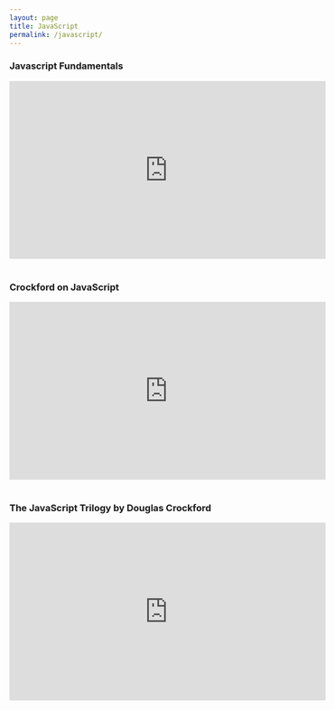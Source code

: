 ```yaml
---
layout: page
title: JavaScript
permalink: /javascript/
---
```



<h3>Javascript Fundamentals</h3>
<iframe width="560" height="315" src="https://www.youtube.com/embed/videoseries?list=PLoYCgNOIyGACTDHuZtn0qoBdpzV9c327V" frameborder="0" allowfullscreen></iframe>
<br>
<br>

<h3>Crockford on JavaScript</h3>
<iframe width="560" height="315" src="https://www.youtube.com/embed/videoseries?list=PL7664379246A246CB" frameborder="0" allowfullscreen></iframe>

<br>
<br>

<h3>The JavaScript Trilogy by Douglas Crockford</h3>
<iframe width="560" height="315" src="https://www.youtube.com/embed/videoseries?list=PL5586336C26BDB324" frameborder="0" allowfullscreen></iframe>